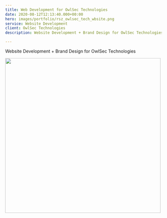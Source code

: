```yaml
---
title: Web Development for OwlSec Technologies
date: 2020-08-12T12:13:40.000+00:00
hero: images/portfolio/rsz_owlsec_tech_wbsite.png
service: Website Development
client: OwlSec Technologies
description: Website Development + Brand Design for OwlSec Technologies

---
```

Website Development + Brand Design for OwlSec Technologies

<img src="images/portfolio/Owlsec Tech Wbsite.png" width="500px">
